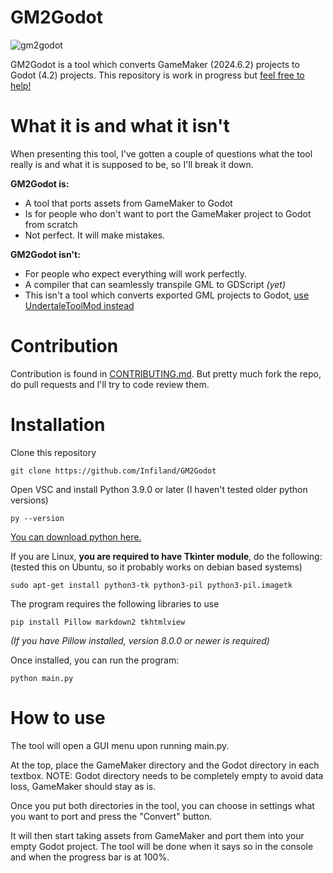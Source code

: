 # GM2Godot

![gm2godot](https://github.com/user-attachments/assets/335ec730-9bdb-4500-ac6c-5690d386a185)

GM2Godot is a tool which converts GameMaker (2024.6.2) projects to Godot (4.2) projects.
This repository is work in progress but [feel free to help!](https://github.com/Infiland/GM2Godot/blob/main/CONTRIBUTING.md)

# What it is and what it isn't

When presenting this tool, I've gotten a couple of questions what the tool really is and what it is supposed to be, so I'll break it down.

**GM2Godot is:**
- A tool that ports assets from GameMaker to Godot
- Is for people who don't want to port the GameMaker project to Godot from scratch
- Not perfect. It will make mistakes.

**GM2Godot isn't:**
- For people who expect everything will work perfectly.
- A compiler that can seamlessly transpile GML to GDScript *(yet)*
- This isn't a tool which converts exported GML projects to Godot, [use UndertaleToolMod instead](https://github.com/UnderminersTeam/UndertaleModTool)

# Contribution
Contribution is found in [CONTRIBUTING.md](https://github.com/Infiland/GM2Godot/blob/main/CONTRIBUTING.md). But pretty much fork the repo, do pull requests and I'll try to code review them.

# Installation

Clone this repository
```
git clone https://github.com/Infiland/GM2Godot
```
Open VSC and install Python 3.9.0 or later (I haven't tested older python versions)
```
py --version
```
[You can download python here.](https://www.python.org/downloads/)

If you are Linux, **you are required to have Tkinter module**, do the following: (tested this on Ubuntu, so it probably works on debian based systems)
```
sudo apt-get install python3-tk python3-pil python3-pil.imagetk
```

The program requires the following libraries to use
```
pip install Pillow markdown2 tkhtmlview
```
*(If you have Pillow installed, version 8.0.0 or newer is required)*

Once installed, you can run the program:
```
python main.py
```

# How to use
The tool will open a GUI menu upon running main.py.

At the top, place the GameMaker directory and the Godot directory in each textbox.
NOTE: Godot directory needs to be completely empty to avoid data loss, GameMaker should stay as is.

Once you put both directories in the tool, you can choose in settings what you want to port and press the "Convert" button.

It will then start taking assets from GameMaker and port them into your empty Godot project.
The tool will be done when it says so in the console and when the progress bar is at 100%.
